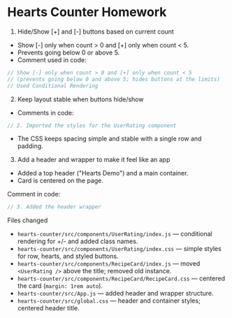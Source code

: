 # Hearts Counter Homework

1) Hide/Show [+] and [-] buttons based on current count

- Show [-] only when count > 0 and [+] only when count < 5.
- Prevents going below 0 or above 5.
- Comment used in code:

```js
// Show [-] only when count > 0 and [+] only when count < 5
// (prevents going below 0 and above 5; hides buttons at the limits)
// Used Conditional Rendering
```

2) Keep layout stable when buttons hide/show

- Comments in code:

```js
// 2. Imported the styles for the UserRating component
```

- The CSS keeps spacing simple and stable with a single row and padding.


3) Add a header and wrapper to make it feel like an app

- Added a top header ("Hearts Demo") and a main container.
- Card is centered on the page.

Comment in code:

```js
// 3. Added the header wrapper
```

Files changed

- `hearts-counter/src/components/UserRating/index.js` — conditional rendering for +/- and added class names.
- `hearts-counter/src/components/UserRating/index.css` — simple styles for row, hearts, and styled buttons.
- `hearts-counter/src/components/RecipeCard/index.js` — moved `<UserRating />` above the title; removed old instance.
- `hearts-counter/src/components/RecipeCard/RecipeCard.css` — centered the card (`margin: 1rem auto`).
- `hearts-counter/src/App.js` — added header and wrapper structure.
- `hearts-counter/src/global.css` — header and container styles; centered header title.


